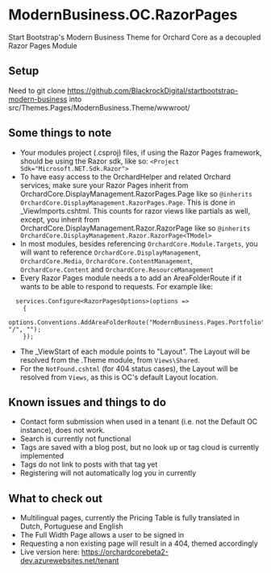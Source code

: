 # ModernBusiness.OC.RazorPages
Start Bootstrap's Modern Business Theme for Orchard Core as a decoupled Razor Pages Module

## Setup
Need to git clone https://github.com/BlackrockDigital/startbootstrap-modern-business into src/Themes.Pages/ModernBusiness.Theme/wwwroot/


## Some things to note
- Your modules project (.csproj) files, if using the Razor Pages framework, should be using the Razor sdk, like so:
`<Project Sdk="Microsoft.NET.Sdk.Razor">`
- To have easy access to the OrchardHelper and related Orchard services, make sure your Razor Pages inherit from OrchardCore.DisplayManagement.RazorPages.Page like so `@inherits OrchardCore.DisplayManagement.RazorPages.Page`. This is done in _ViewImports.cshtml. This counts for razor views like partials as well, except, you inherit from OrchardCore.DisplayManagement.Razor.RazorPage<TModel> like so `@inherits OrchardCore.DisplayManagement.Razor.RazorPage<TModel>`
- In most modules, besides referencing `OrchardCore.Module.Targets`, you will want to reference `OrchardCore.DisplayManagement`, `OrchardCore.Media`, `OrchardCore.ContentManagement`, `OrchardCore.Content` and `OrchardCore.ResourceManagement`
- Every Razor Pages module needs a to add an AreaFolderRoute if it wants to be able to respond to requests. For example like: 
```
  services.Configure<RazorPagesOptions>(options =>
    {
        options.Conventions.AddAreaFolderRoute("ModernBusiness.Pages.Portfolio", "/", "");
    });
```
- The _ViewStart of each module points to "Layout". The Layout will be resolved from the .Theme module, from `Views\Shared`. 
- For the `NotFound.cshtml` (for 404 status cases), the Layout will be resolved from `Views`, as this is OC's default Layout location.
 
## Known issues and things to do
- Contact form submission when used in a tenant (i.e. not the Default OC instance), does not work.
- Search is currently not functional
- Tags are saved with a blog post, but no look up or tag cloud is currently implemented
- Tags do not link to posts with that tag yet
- Registering will not automatically log you in currently

## What to check out
- Multilingual pages, currently the Pricing Table is fully translated in Dutch, Portuguese and English
- The Full Width Page allows a user to be signed in
- Requesting a non existing page will result in a 404, themed accordingly
- Live version here: https://orchardcorebeta2-dev.azurewebsites.net/tenant
